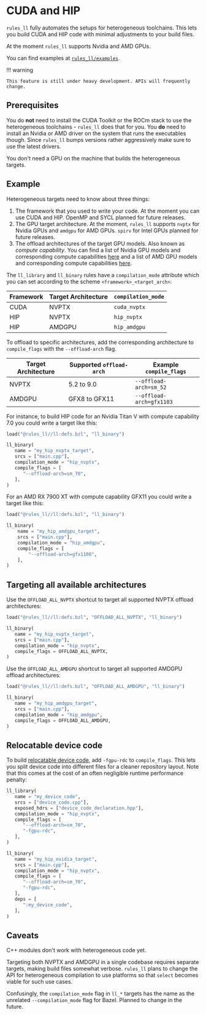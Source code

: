 # CUDA and HIP

`rules_ll` fully automates the setups for heterogeneous toolchains. This lets
you build CUDA and HIP code with minimal adjustments to your build files.

At the moment `rules_ll` supports Nvidia and AMD GPUs.

You can find examples at [`rules_ll/examples`](https://github.com/eomii/rules_ll/tree/main/examples).

<!-- markdownlint-disable code-block-style -->
!!! warning

    This feature is still under heavy development. APIs will frequently change.
<!-- markdownlint-enable code-block-style -->

## Prerequisites

You do **not** need to install the CUDA Toolkit or the ROCm stack to use the
heterogeneous toolchains - `rules_ll` does that for you. You **do** need to
install an Nvidia or AMD driver on the system that runs the executables though.
Since `rules_ll` bumps versions rather aggressively make sure to use the latest
drivers.

You don't need a GPU on the machine that builds the heterogeneous targets.

## Example

Heterogeneous targets need to know about three things:

1. The framework that you used to write your code. At the moment you can use
   CUDA and HIP. OpenMP and SYCL planned for future releases.
2. The GPU target architecture. At the moment, `rules_ll` supports `nvptx` for
   Nvidia GPUs and `amdgpu` for AMD GPUs. `spirv` for Intel GPUs planned for
   future releases.
3. The offload architectures of the target GPU models. Also known as *compute
   capability*. You can find a list of Nvidia GPU models and corresponding
   compute capabilities [here](https://developer.nvidia.com/cuda-gpus) and a
   list of AMD GPU models and corresponding compute capabilities [here](https://llvm.org/docs/AMDGPUUsage.html#processors).

The `ll_library` and `ll_binary` rules have a `compilation_mode` attribute which
you can set according to the scheme `<framework>_<target_arch>`:

| Framework | Target Architecture | `compilation_mode` |
| --------- | ------------------- | ------------------ |
| CUDA      | NVPTX               | `cuda_nvptx`       |
| HIP       | NVPTX               | `hip_nvptx`        |
| HIP       | AMDGPU              | `hip_amdgpu`       |

To offload to specific architectures, add the corresponding architecture to
`compile_flags` with the `--offload-arch` flag.

| Target Architecture | Supported `offload-arch` | Example `compile_flags`  |
| ------------------- | ------------------------ | ------------------------ |
| NVPTX               | 5.2 to 9.0               | `--offload-arch=sm_52`   |
| AMDGPU              | GFX8 to GFX11            | `--offload-arch=gfx1103` |

For instance, to build HIP code for an Nvidia Titan V with compute capability
7.0 you could write a target like this:

```python title="BUILD.bazel" hl_lines="6 8"
load("@rules_ll//ll:defs.bzl", "ll_binary")

ll_binary(
   name = "my_hip_nvptx_target",
   srcs = ["main.cpp"],
   compilation_mode = "hip_nvptx",
   compile_flags = [
      "--offload-arch=sm_70",
   ],
)
```

For an AMD RX 7900 XT with compute capability GFX11 you could write a target
like this:

```python title="BUILD.bazel" hl_lines="6 8"
load("@rules_ll//ll:defs.bzl", "ll_binary")

ll_binary(
    name = "my_hip_amdgpu_target",
    srcs = ["main.cpp"],
    compilation_mode = "hip_amdgpu",
    compile_flags = [
        "--offload-arch=gfx1100",
    ],
)
```

## Targeting all available architectures

Use the `OFFLOAD_ALL_NVPTX` shortcut to target all supported NVPTX offload
architectures:

```python title="BUILD.bazel" hl_lines="7"
load("@rules_ll//ll:defs.bzl", "OFFLOAD_ALL_NVPTX", "ll_binary")

ll_binary(
   name = "my_hip_nvptx_target",
   srcs = ["main.cpp"],
   compilation_mode = "hip_nvptx",
   compile_flags = OFFLOAD_ALL_NVPTX,
)
```

Use the `OFFLOAD_ALL_AMDGPU` shortcut to target all supported AMDGPU offload
architectures:

```python title="BUILD.bazel" hl_lines="7"
load("@rules_ll//ll:defs.bzl", "OFFLOAD_ALL_AMDGPU", "ll_binary")

ll_binary(
   name = "my_hip_amdgpu_target",
   srcs = ["main.cpp"],
   compilation_mode = "hip_amdgpu",
   compile_flags = OFFLOAD_ALL_AMDGPU,
)
```

## Relocatable device code

To build [relocatable device code](https://developer.nvidia.com/blog/separate-compilation-linking-cuda-device-code/),
add `-fgpu-rdc` to `compile_flags`. This lets you split device code into
different files for a cleaner repository layout. Note that this comes at the
cost of an often negligible runtime performance penalty:

```python title="BUILD.bazel" hl_lines="8 18"
ll_library(
   name = "my_device_code",
   srcs = ["device_code.cpp"],
   exposed_hdrs = ["device_code_declaration.hpp"],
   compilation_mode = "hip_nvptx",
   compile_flags = [
      "--offload-arch=sm_70",
      "-fgpu-rdc",
   ],
)

ll_binary(
   name = "my_hip_nvidia_target",
   srcs = ["main.cpp"],
   compilation_mode = "hip_nvptx",
   compile_flags = [
      "--offload-arch=sm_70",
      "-fgpu-rdc",
   ],
   deps = [
      ":my_device_code",
   ],
)
```

## Caveats

C++ modules don't work with heterogeneous code yet.

Targeting both NVPTX and AMDGPU in a single codebase requires separate targets,
making build files somewhat verbose. `rules_ll` plans to change the API for
heterogeneous compilation to use platforms so that `select` becomes viable for
such use cases.

Confusingly, the `compilation_mode` flag in `ll_*` targets has the name as the
unrelated `--compilation_mode` flag for Bazel. Planned to change in the future.
